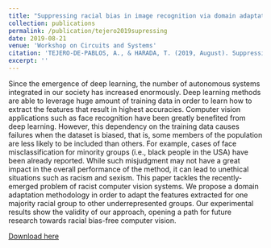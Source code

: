 ```yaml
---
title: "Suppressing racial bias in image recognition via domain adaptation"
collection: publications
permalink: /publication/tejero2019supressing
date: 2019-08-21
venue: 'Workshop on Circuits and Systems'
citation: 'TEJERO-DE-PABLOS, A., & HARADA, T. (2019, August). Suppressing Racial Bias in Image Recognition via Domain Adaptation. In Workshop on Circuits and Systems (Vol. 32, pp. 99-104).'
excerpt: ''
---
```

Since the emergence of deep learning, the number of autonomous systems integrated in our society has increased enormously. Deep learning methods are able to leverage huge amount of training data in order to learn how to extract the features that result in highest accuracies. Computer vision applications such as face recognition have been greatly benefited from deep learning. However, this dependency on the training data causes failures when the dataset is biased, that is, some members of the population are less likely to be included than others. For example, cases of face misclassification for minority groups (i.e., black people in the USA) have been already reported. While such misjudgment may not have a great impact in the overall performance of the method, it can lead to unethical situations such as racism and sexism. This paper tackles the recently-emerged problem of racist computer vision systems. We propose a domain adaptation methodology in order to adapt the features extracted for one majority racial group to other underrepresented groups. Our experimental results show the validity of our approach, opening a path for future research towards racial bias-free computer vision.

[Download here](https://link.springer.com/chapter/10.1007/978-3-030-32245-8_81)